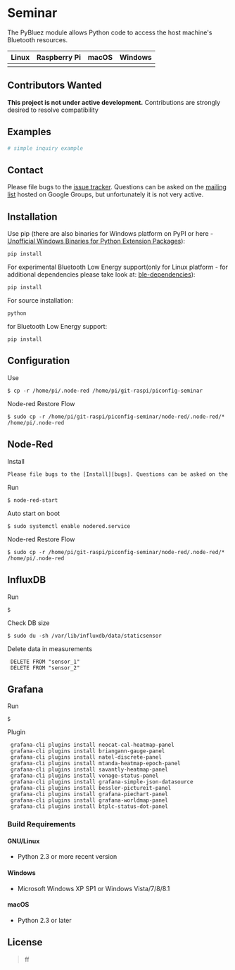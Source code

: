 Seminar
=======


The PyBluez module allows Python code to access the host machine's Bluetooth
resources.

| Linux  | Raspberry Pi | macOS | Windows |
| ------ | ------------ | ----- | ------- |
|        |              |       |         |




Contributors Wanted
-------------------

**This project is not under active development.** Contributions are strongly
desired to resolve compatibility 


Examples
--------

```python
# simple inquiry example

```

Contact
-------

Please file bugs to the [issue tracker][bugs]. Questions can be asked on the
[mailing list][ml] hosted on Google Groups, but unfortunately it is not very
active.

[bugs]: https://github.com/pybluez/pybluez/issues
[ml]: http://groups.google.com/group/pybluez/


Installation
------------

Use pip (there are also binaries for Windows platform on PyPI or here - [Unofficial Windows Binaries for Python Extension Packages](https://www.lfd.uci.edu/~gohlke/pythonlibs/#pybluez)):

    pip install 

For experimental Bluetooth Low Energy support(only for Linux platform -
for additional dependencies please take look at:
[ble-dependencies](https://bitbucket.org/OscarAcena/pygattlib/src/45e04060881a20189412681f52d55ff5add9f388/DEPENDS?at=default)):

    pip install 

For source installation:

    python 

for Bluetooth Low Energy support:

    pip install 

Configuration
------------

Use 

    $ cp -r /home/pi/.node-red /home/pi/git-raspi/piconfig-seminar


Node-red Restore Flow

    $ sudo cp -r /home/pi/git-raspi/piconfig-seminar/node-red/.node-red/* /home/pi/.node-red
 

Node-Red
------------
Install

    Please file bugs to the [Install][bugs]. Questions can be asked on the

[bugs]: https://nodered.org/docs/hardware/raspberrypi

Run

    $ node-red-start

Auto start on boot

    $ sudo systemctl enable nodered.service

Node-red Restore Flow

    $ sudo cp -r /home/pi/git-raspi/piconfig-seminar/node-red/.node-red/* /home/pi/.node-red

InfluxDB
------------
Run

    $ 

Check DB size

    $ sudo du -sh /var/lib/influxdb/data/staticsensor

Delete data in measurements

     DELETE FROM "sensor_1"
     DELETE FROM "sensor_2"  
      
Grafana
------------
Run

    $ 

Plugin

     grafana-cli plugins install neocat-cal-heatmap-panel
     grafana-cli plugins install briangann-gauge-panel
     grafana-cli plugins install natel-discrete-panel
     grafana-cli plugins install mtanda-heatmap-epoch-panel
     grafana-cli plugins install savantly-heatmap-panel
     grafana-cli plugins install vonage-status-panel
     grafana-cli plugins install grafana-simple-json-datasource
     grafana-cli plugins install bessler-pictureit-panel
     grafana-cli plugins install grafana-piechart-panel
     grafana-cli plugins install grafana-worldmap-panel
     grafana-cli plugins install btplc-status-dot-panel  
      

### Build Requirements

#### GNU/Linux

-   Python 2.3 or more recent version

#### Windows

-   Microsoft Windows XP SP1 or Windows Vista/7/8/8.1

#### macOS

-   Python 2.3 or later
    

License
-------

> ff
